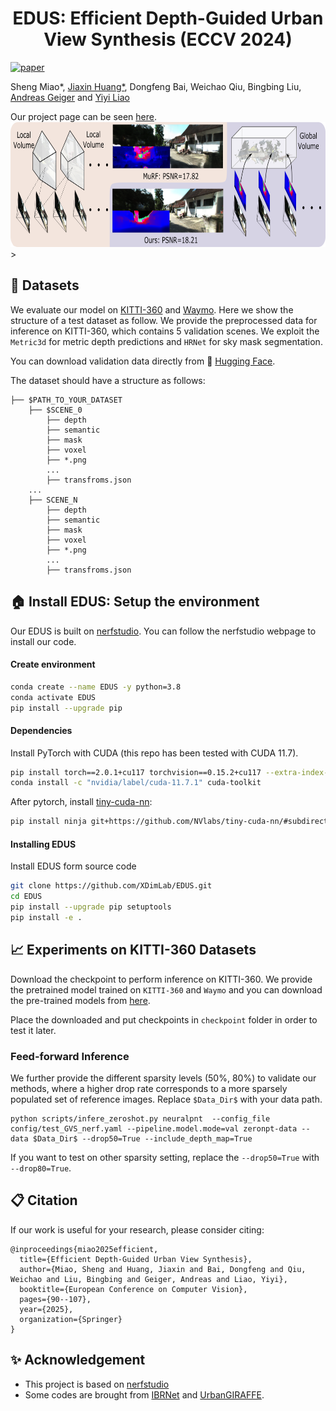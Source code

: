 <h1 align="center">EDUS: Efficient Depth-Guided Urban View Synthesis (ECCV 2024)</h1>

[![paper](https://img.shields.io/badge/arXiv-Paper-<COLOR>.svg)](https://arxiv.org/pdf/2407.12395)

Sheng Miao*, [Jiaxin Huang*](https://jaceyhuang.github.io/), Dongfeng Bai, Weichao Qiu, Bingbing Liu, [Andreas Geiger](https://www.cvlibs.net/) and [Yiyi Liao](https://yiyiliao.github.io/) 

Our project page can be seen [here](https://xdimlab.github.io/EDUS/).
<img src="./docs/teaser.png" height="200">>
## :book: Datasets
We evaluate our model on [KITTI-360](http://www.cvlibs.net/datasets/kitti-360/) and [Waymo](https://waymo.com/open/download/). Here we show the structure of a test dataset as follow. We provide the preprocessed data for inference on KITTI-360, which contains 5 validation scenes. We exploit the `Metric3d` for metric depth predictions and `HRNet` for sky mask segmentation.

You can download validation data directly from 🤗 [Hugging Face](https://huggingface.co/datasets/cookiemiao/EDUS_infer_dataset/tree/main). 

The dataset should have a structure as follows:
```
├── $PATH_TO_YOUR_DATASET
    ├── $SCENE_0
        ├── depth
        ├── semantic
        ├── mask
        ├── voxel
        ├── *.png
        ...
        ├── transfroms.json
    ...
    ├── SCENE_N
        ├── depth
        ├── semantic
        ├── mask
        ├── voxel
        ├── *.png
        ...
        ├── transfroms.json
```

## :house: Install EDUS:  Setup the environment
Our EDUS is built on [nerfstudio](https://github.com/nerfstudio-project/nerfstudio). You can follow the nerfstudio webpage to install our code.  

#### Create environment

```bash
conda create --name EDUS -y python=3.8
conda activate EDUS
pip install --upgrade pip
```
#### Dependencies
Install PyTorch with CUDA (this repo has been tested with CUDA 11.7).
```bash
pip install torch==2.0.1+cu117 torchvision==0.15.2+cu117 --extra-index-url https://download.pytorch.org/whl/cu117
conda install -c "nvidia/label/cuda-11.7.1" cuda-toolkit
```
After pytorch, install [tiny-cuda-nn](https://github.com/NVlabs/tiny-cuda-nn):
```bash
pip install ninja git+https://github.com/NVlabs/tiny-cuda-nn/#subdirectory=bindings/torch
```
#### Installing EDUS
Install EDUS form source code
```bash
git clone https://github.com/XDimLab/EDUS.git
cd EDUS
pip install --upgrade pip setuptools
pip install -e .
```
## :chart_with_upwards_trend: Experiments on KITTI-360 Datasets
Download the checkpoint to perform inference on KITTI-360. We provide the pretrained model trained on `KITTI-360` and `Waymo` and you can download the pre-trained models from  [here](https://drive.google.com/drive/folders/19TfuF-TCNz31rqsMDlI7ghC1i0vYy01c). 

Place the downloaded and put checkpoints in `checkpoint` folder in order to test it later.

### Feed-forward Inference
We further provide the different sparsity levels (50%, 80%) to validate our methods, where a higher drop rate corresponds to a more sparsely populated set of reference images. Replace `$Data_Dir$` with your data path.
```
python scripts/infere_zeroshot.py neuralpnt  --config_file config/test_GVS_nerf.yaml --pipeline.model.mode=val zeronpt-data --data $Data_Dir$ --drop50=True --include_depth_map=True
```
If you want to test on other sparsity setting, replace the `--drop50=True` with `--drop80=True`.

## :clipboard: Citation

If our work is useful for your research, please consider citing:

```
@inproceedings{miao2025efficient,
  title={Efficient Depth-Guided Urban View Synthesis},
  author={Miao, Sheng and Huang, Jiaxin and Bai, Dongfeng and Qiu, Weichao and Liu, Bingbing and Geiger, Andreas and Liao, Yiyi},
  booktitle={European Conference on Computer Vision},
  pages={90--107},
  year={2025},
  organization={Springer}
}
```
## :sparkles: Acknowledgement
- This project is based on [nerfstudio](https://github.com/nerfstudio-project/nerfstudio)
- Some codes are brought from [IBRNet](https://github.com/googleinterns/IBRNet) and [UrbanGIRAFFE](https://github.com/freemty/urbanGIRAFFE).